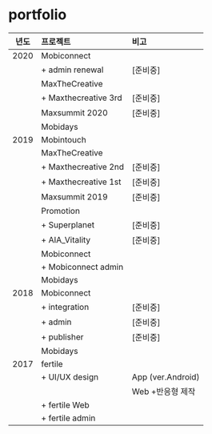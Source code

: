 # portfolio

| 년도  | 프로젝트 | 비고    |
|:-----:|:--------|:--------|
|2020   |Mobiconnect       | |
|       |  + admin renewal | [준비중] |
|       |MaxTheCreative    | |
|       |  + Maxthecreative 3rd | [준비중] |
|       |Maxsummit 2020    | [준비중] |
|       |Mobidays    | |
|2019   |Mobintouch  | |
|       |MaxTheCreative    | |
|       |  + Maxthecreative 2nd | [준비중] |
|       |  + Maxthecreative 1st | [준비중] |
|       |Maxsummit 2019    | [준비중] |
|       |Promotion    | |
|       |+ Superplanet    | [준비중] |
|       |+ AIA_Vitality   | [준비중] |
|       |Mobiconnect    | |
|       |+ Mobiconnect admin    | |
|       |Mobidays    | |
|2018   |Mobiconnect  | |
|       |  + integration | [준비중] |
|       |  + admin | [준비중] |
|       |  + publisher | [준비중] |
|       |Mobidays    | |
|2017   |fertile  | |
|       |  + UI/UX design | App (ver.Android) |
|       |  |  Web +반응형 제작  |
|       |  + fertile Web  | |
|       |  + fertile admin | |

  


